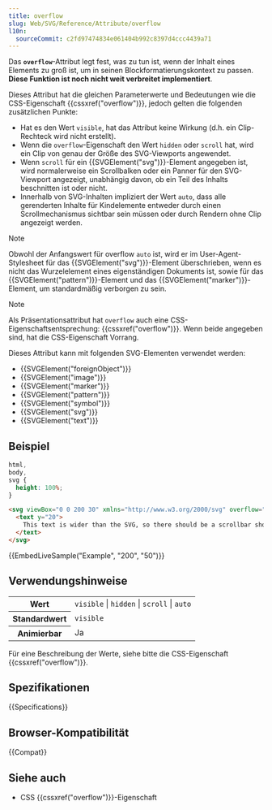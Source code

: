 ```yaml
---
title: overflow
slug: Web/SVG/Reference/Attribute/overflow
l10n:
  sourceCommit: c2fd97474834e061404b992c8397d4ccc4439a71
---
```


Das **`overflow`**-Attribut legt fest, was zu tun ist, wenn der Inhalt eines Elements zu groß ist, um in seinen Blockformatierungskontext zu passen. **Diese Funktion ist noch nicht weit verbreitet implementiert**.

Dieses Attribut hat die gleichen Parameterwerte und Bedeutungen wie die CSS-Eigenschaft {{cssxref("overflow")}}, jedoch gelten die folgenden zusätzlichen Punkte:

- Hat es den Wert `visible`, hat das Attribut keine Wirkung (d.h. ein Clip-Rechteck wird nicht erstellt).
- Wenn die `overflow`-Eigenschaft den Wert `hidden` oder `scroll` hat, wird ein Clip von genau der Größe des SVG-Viewports angewendet.
- Wenn `scroll` für ein {{SVGElement("svg")}}-Element angegeben ist, wird normalerweise ein Scrollbalken oder ein Panner für den SVG-Viewport angezeigt, unabhängig davon, ob ein Teil des Inhalts beschnitten ist oder nicht.
- Innerhalb von SVG-Inhalten impliziert der Wert `auto`, dass alle gerenderten Inhalte für Kindelemente entweder durch einen Scrollmechanismus sichtbar sein müssen oder durch Rendern ohne Clip angezeigt werden.

> [!NOTE]
> Obwohl der Anfangswert für overflow `auto` ist, wird er im User-Agent-Stylesheet für das {{SVGElement("svg")}}-Element überschrieben, wenn es nicht das Wurzelelement eines eigenständigen Dokuments ist, sowie für das {{SVGElement("pattern")}}-Element und das {{SVGElement("marker")}}-Element, um standardmäßig verborgen zu sein.

> [!NOTE]
> Als Präsentationsattribut hat `overflow` auch eine CSS-Eigenschaftsentsprechung: {{cssxref("overflow")}}. Wenn beide angegeben sind, hat die CSS-Eigenschaft Vorrang.

Dieses Attribut kann mit folgenden SVG-Elementen verwendet werden:

- {{SVGElement("foreignObject")}}
- {{SVGElement("image")}}
- {{SVGElement("marker")}}
- {{SVGElement("pattern")}}
- {{SVGElement("symbol")}}
- {{SVGElement("svg")}}
- {{SVGElement("text")}}

## Beispiel

```css hidden
html,
body,
svg {
  height: 100%;
}
```

```html
<svg viewBox="0 0 200 30" xmlns="http://www.w3.org/2000/svg" overflow="auto">
  <text y="20">
    This text is wider than the SVG, so there should be a scrollbar shown.
  </text>
</svg>
```

{{EmbedLiveSample("Example", "200", "50")}}

## Verwendungshinweise

<table class="properties">
  <tbody>
    <tr>
      <th scope="row">Wert</th>
      <td>
        <code>visible</code> | <code>hidden</code> | <code>scroll</code> |
        <code>auto</code>
      </td>
    </tr>
    <tr>
      <th scope="row">Standardwert</th>
      <td><code>visible</code></td>
    </tr>
    <tr>
      <th scope="row">Animierbar</th>
      <td>Ja</td>
    </tr>
  </tbody>
</table>

Für eine Beschreibung der Werte, siehe bitte die CSS-Eigenschaft {{cssxref("overflow")}}.

## Spezifikationen

{{Specifications}}

## Browser-Kompatibilität

{{Compat}}

## Siehe auch

- CSS {{cssxref("overflow")}}-Eigenschaft
